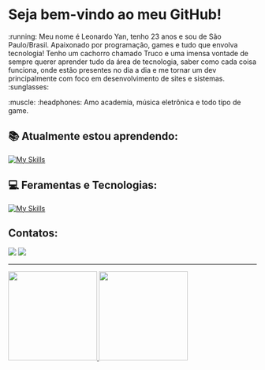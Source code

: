 # Seja bem-vindo ao meu GitHub! 
<p>:running: Meu nome é Leonardo Yan, tenho 23 anos e sou de São Paulo/Brasil. Apaixonado por programação, games e tudo que envolva tecnologia! Tenho um cachorro chamado Truco e uma imensa vontade de sempre querer aprender tudo da área de tecnologia, saber como cada coisa funciona, onde estão presentes no dia a dia e me tornar um dev principalmente com foco em desenvolvimento de sites e sistemas. :sunglasses: </p> 

<p> :muscle: :headphones: Amo academia, música eletrônica e todo tipo de game. </p>

## :books: Atualmente estou aprendendo: 
[![My Skills](https://skillicons.dev/icons?i=linux,nodejs,react,firebase,babel,express,docker)](https://skillicons.dev)

## :computer: Feramentas e Tecnologias:
[![My Skills](https://skillicons.dev/icons?i=html,css,js,git,github,figma,vscode,vercel)](https://skillicons.dev)


## Contatos:
<div>
  <a href = "mailto: lyrsit6@pm.me"><img src="https://img.shields.io/badge/Gmail-D14836?style=for-the-badge&logo=gmail&logoColor=white" target="_blank"></a>
  <a href="https://www.linkedin.com/in/leoyanricioli/" target="_blank"><img src="https://img.shields.io/badge/-LinkedIn-%230077B5?style=for-the-badge&logo=linkedin&logoColor=white" target="_blank"></a>   
</div>

<hr>
<div>
<a href="https://github.com/Risole490">
<img height="180em" src="https://github-readme-stats.vercel.app/api/top-langs/?username=Risole490&layout=compact&langs_count=7&theme=dracula"/>
<img height="180em" src="https://github-readme-stats.vercel.app/api?username=Risole490&show_icons=true&theme=dracula&include_all_commits=true&count_private=true"/>
</div>
